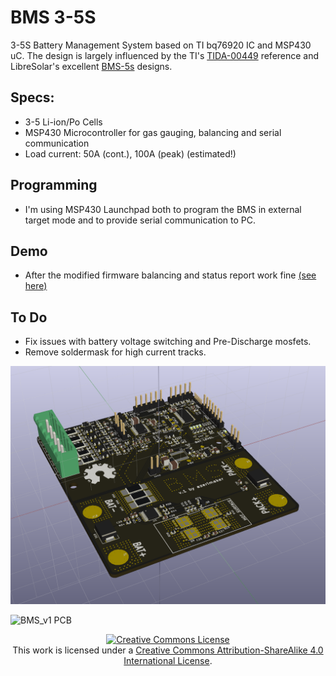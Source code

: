 # BMS 3-5S
3-5S Battery Management System based on TI bq76920 IC and MSP430 uC. The design is largely influenced by the TI's [TIDA-00449](http://www.ti.com/tool/TIDA-00449) reference and LibreSolar's excellent [BMS-5s](https://github.com/LibreSolar/BMS-5s) designs.

## Specs:
- 3-5 Li-ion/Po Cells
- MSP430 Microcontroller for gas gauging, balancing and serial communication
- Load current: 50A (cont.), 100A (peak) (estimated!)

## Programming
- I'm using MSP430 Launchpad both to program the BMS in external target mode and to provide serial communication to PC. 


## Demo
- After the modified firmware balancing and status report work fine [(see here)](https://twitter.com/OrkhanAmirAslan/status/1014643359699406849)

## To Do
- Fix issues with battery voltage switching and Pre-Discharge mosfets. 
- Remove soldermask for high current tracks. 

![BMS_v1 PCB Render](/BMS_Docs/bms_v1.png)

![BMS_v1 PCB](/BMS_Docs/bms_v1_PCBs.jpg)

<div align="center">
<a rel="license" href="http://creativecommons.org/licenses/by-sa/4.0/"><img alt="Creative Commons License" style="border-width:0" src="https://i.creativecommons.org/l/by-sa/4.0/88x31.png" /></a><br /> This work is licensed under a <a rel="license" href="http://creativecommons.org/licenses/by-sa/4.0/">Creative Commons Attribution-ShareAlike 4.0 International License</a>.

</div>

